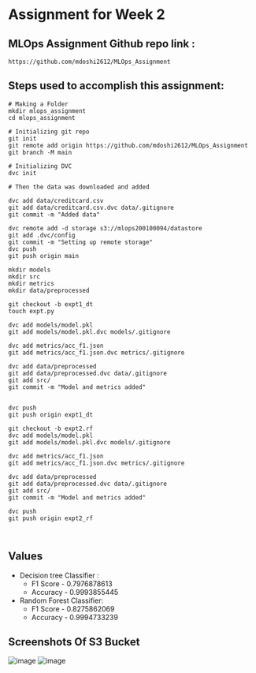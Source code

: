 # Assignment for Week 2 

## MLOps Assignment Github repo link :
```
https://github.com/mdoshi2612/MLOps_Assignment
```
## Steps used to accomplish this assignment:
```
# Making a Folder
mkdir mlops_assignment
cd mlops_assignment

# Initializing git repo
git init
git remote add origin https://github.com/mdoshi2612/MLOps_Assignment
git branch -M main

# Initializing DVC
dvc init

# Then the data was downloaded and added

dvc add data/creditcard.csv
git add data/creditcard.csv.dvc data/.gitignore
git commit -m "Added data"

dvc remote add -d storage s3://mlops200100094/datastore
git add .dvc/config
git commit -m "Setting up remote storage"
dvc push
git push origin main

mkdir models
mkdir src
mkdir metrics
mkdir data/preprocessed

git checkout -b expt1_dt
touch expt.py

dvc add models/model.pkl
git add models/model.pkl.dvc models/.gitignore

dvc add metrics/acc_f1.json
git add metrics/acc_f1.json.dvc metrics/.gitignore

dvc add data/preprocessed
git add data/preprocessed.dvc data/.gitignore
git add src/
git commit -m "Model and metrics added"


dvc push
git push origin expt1_dt

git checkout -b expt2.rf
dvc add models/model.pkl
git add models/model.pkl.dvc models/.gitignore

dvc add metrics/acc_f1.json
git add metrics/acc_f1.json.dvc metrics/.gitignore

dvc add data/preprocessed
git add data/preprocessed.dvc data/.gitignore
git add src/
git commit -m "Model and metrics added"

dvc push
git push origin expt2_rf



```


## Values
 - Decision tree Classifier :
   - F1 Score - 0.7976878613 
   - Accuracy - 0.9993855445
 - Random Forest Classifier:
   - F1 Score - 0.8275862069
   - Accuracy - 0.9994733239


## Screenshots Of S3 Bucket
![image](https://user-images.githubusercontent.com/73156496/125743617-b14d72bf-29d3-48b4-9a68-015454947ed5.png)
![image](https://user-images.githubusercontent.com/73156496/125743643-bf752850-1ce2-446e-98cf-af6ae7ff9cbf.png)
